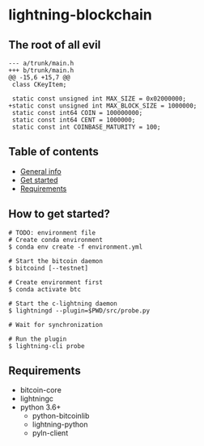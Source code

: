 # lightning-blockchain

## The root of all evil
```
--- a/trunk/main.h
+++ b/trunk/main.h
@@ -15,6 +15,7 @@
 class CKeyItem;
 
 static const unsigned int MAX_SIZE = 0x02000000;
+static const unsigned int MAX_BLOCK_SIZE = 1000000;
 static const int64 COIN = 100000000;
 static const int64 CENT = 1000000;
 static const int COINBASE_MATURITY = 100;
 ```

## Table of contents
* [General info](#general-info)
* [Get started](#get-started)
* [Requirements](#requirements)

## How to get started?
```
# TODO: environment file
# Create conda environment
$ conda env create -f environment.yml

# Start the bitcoin daemon
$ bitcoind [--testnet]

# Create environment first
$ conda activate btc

# Start the c-lightning daemon
$ lightningd --plugin=$PWD/src/probe.py

# Wait for synchronization

# Run the plugin
$ lightning-cli probe
```

## Requirements
* bitcoin-core
* lightningc
* python 3.6+
    * python-bitcoinlib
    * lightning-python
    * pyln-client

